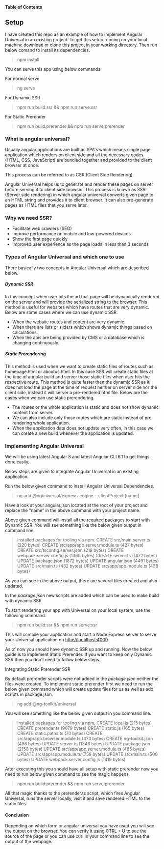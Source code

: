 **Table of Contents**

## Setup

I have created this repo as an example of how to implement Angular Universal in an existing project.
To get this setup running on your local machine download or clone this project in your working directory.
Then run below comand to install its dependencies.

> npm install

You can serve this app using below commands

For normal serve
> ng serve

For Dynamic SSR
> npm run build:ssr && npm run serve:ssr

For Static Prerender
> npm run build:prerender && npm run serve:prerender

### What is angular universal?

Usually angular applications are built as SPA&#39;s which means single page application which renders on client side and all the necessary codes (HTML, CSS, JavaScript) are bundled together and provided to the client browser at once.

This process can be referred to as CSR (Client Side Rendering).

Angular Universal helps us to generate and render these pages on server before serving it to client side browser. This process is known as SSR (Server side rendering) in which angular universal converts given page to an HTML string and provides it to client browser. It can also pre-generate pages as HTML files that you serve later.

### Why we need SSR?

- Facilitate web crawlers (SEO)
- Improve performance on mobile and low-powered devices
- Show the first page quickly
- Improved user experience as the page loads in less than 3 seconds


### Types of Angular Universal and which one to use

There basically two concepts in Angular Universal which are described below.

##### Dynamic SSR

In this concept when user hits the url that page will be dynamically rendered on the server and will provide the serialized string to the browser. This method is useful for websites which have routes that are very dynamic. Below are some cases where we can use dynamic SSR.

- When the website routes and content are very dynamic.
- When there are lists or sliders which shows dynamic things based on calculations.
- When the apis are being provided by CMS or a database which is changing continuously.

##### Static Prerendering

This method is used when we want to create static files of routes such as homepage.html or aboutus.html. In this case SSR will create static files at the time of angular build and server those static files when user hits the respective route. This method is quite faster then the dynamic SSR as it does not load the page at the time of request neither on server side nor the client side, instead it will server a pre-rendered html file. Below are the cases when we can use static prerendering.

- The routes or the whole application is static and does not show dynamic content from server.
- We can also include only those routes which are static instead of pre rendering whole application.
- When the application data does not update very often, in this case we can create a new build whenever the application is updated.



### Implementing Angular Universal

We will be using latest Angular 8 and latest Angular CLI 6.1 to get things done easily.

Below steps are given to integrate Angular Universal in an existing application.

Run the below given command to install Angular Universal Dependencies.

> ng add @nguniversal/express-engine --clientProject [name]

Have a look at your angular.json located at the root of your project and replace the &quot;name&quot; in the above command with your project name.

Above given command will install all the required packages to start with Dynamic SSR. You will see something like the below given output in command line.

> installed packages for tooling via npm.
CREATE src/main.server.ts (220 bytes)
CREATE src/app/app.server.module.ts (427 bytes)
CREATE src/tsconfig.server.json (219 bytes)
CREATE webpack.server.config.js (1360 bytes)
CREATE server.ts (1472 bytes)
UPDATE package.json (1872 bytes)
UPDATE angular.json (4491 bytes)
UPDATE src/main.ts (432 bytes)
UPDATE src/app/app.module.ts (438 bytes)

As you can see in the above output, there are several files created and also updated.

In the _package.json_ new scripts are added which can be used to make build with dynamic SSR

To start rendering your app with Universal on your local system, use the following command.

> npm run build:ssr &amp;&amp; npm run serve:ssr

This will compile your application and start a Node Express server to serve your Universal application on [http://localhost:4000](http://localhost:4000)

As of now you should have dynamic SSR up and running. Now the below guide is to implement Static Prerender. If you want to keep only Dynamic SSR then you don&#39;t need to follow below steps.

Integrating Static Prerender SSR

By default prerender scripts were not added in the _package.json_ neither the files were created. To implement static prerender first we need to run the below given command which will create update files for us as well as add scripts in package.json.

> ng add @ng-toolkit/universal

You will see something like the below given output in you command line.

> Installed packages for tooling via npm.
CREATE local.js (215 bytes)
CREATE prerender.ts (9079 bytes)
CREATE static.js (165 bytes)
CREATE static.paths.ts (70 bytes)
CREATE src/app/app.browser.module.ts (473 bytes)
CREATE ng-toolkit.json (496 bytes)
UPDATE server.ts (1346 bytes)
UPDATE package.json (2150 bytes)
UPDATE src/app/app.server.module.ts (485 bytes)
UPDATE src/app/app.module.ts (759 bytes)
UPDATE src/main.ts (500 bytes)
UPDATE webpack.server.config.js (1419 bytes)

After executing this you should have all setup with static prerender now you need to run below given command to see the magic happens.

> npm run build:prerender &amp;&amp; npm run serve:prerender

All that magic thanks to the prerender.ts script, which fires Angular Universal, runs the server locally, visit it and save rendered HTML to the static files.

#### Conclusion

Depending on which form or angular universal you have used you will see the output on the browser. You can verify it using CTRL + U to see the source of the page or you can use curl in your command line to see the output of the webpage.
